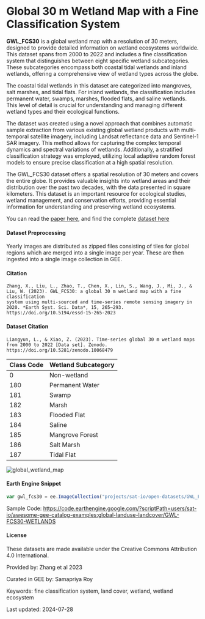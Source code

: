 # Global 30 m Wetland Map with a Fine Classification System

**GWL_FCS30** is a global wetland map with a resolution of 30 meters, designed to provide detailed information on wetland ecosystems worldwide. This dataset spans from 2000 to 2022 and includes a fine classification system that distinguishes between eight specific wetland subcategories. These subcategories encompass both coastal tidal wetlands and inland wetlands, offering a comprehensive view of wetland types across the globe.

The coastal tidal wetlands in this dataset are categorized into mangroves, salt marshes, and tidal flats. For inland wetlands, the classification includes permanent water, swamps, marshes, flooded flats, and saline wetlands. This level of detail is crucial for understanding and managing different wetland types and their ecological functions.

The dataset was created using a novel approach that combines automatic sample extraction from various existing global wetland products with multi-temporal satellite imagery, including Landsat reflectance data and Sentinel-1 SAR imagery. This method allows for capturing the complex temporal dynamics and spectral variations of wetlands. Additionally, a stratified classification strategy was employed, utilizing local adaptive random forest models to ensure precise classification at a high spatial resolution.

The GWL_FCS30 dataset offers a spatial resolution of 30 meters and covers the entire globe. It provides valuable insights into wetland areas and their distribution over the past two decades, with the data presented in square kilometers. This dataset is an important resource for ecological studies, wetland management, and conservation efforts, providing essential information for understanding and preserving wetland ecosystems.

You can read the [paper here](https://doi.org/10.1038/s41597-024-03143-0), and find the complete [dataset here](https://doi.org/10.5281/zenodo.10068479)

#### Dataset Preprocessing
Yearly images are distributed as zipped files consisting of tiles for global regions which are merged into a single image per year. These are then ingested into a single image collection in GEE.

#### Citation

```
Zhang, X., Liu, L., Zhao, T., Chen, X., Lin, S., Wang, J., Mi, J., & Liu, W. (2023). GWL_FCS30: a global 30 m wetland map with a fine classification
system using multi-sourced and time-series remote sensing imagery in 2020. *Earth Syst. Sci. Data*, 15, 265–293.
https://doi.org/10.5194/essd-15-265-2023
```

#### Dataset Citation

```
Liangyun, L., & Xiao, Z. (2023). Time-series global 30 m wetland maps from 2000 to 2022 [Data set]. Zenodo. https://doi.org/10.5281/zenodo.10068479
```

<center>

| Class Code   | Wetland Subcategory   |
|--------------|-----------------------|
| 0            | Non-wetland           |
| 180          | Permanent Water       |
| 181          | Swamp                 |
| 182          | Marsh                 |
| 183          | Flooded Flat          |
| 184          | Saline                |
| 185          | Mangrove Forest       |
| 186          | Salt Marsh            |
| 187          | Tidal Flat            |

</center>

![global_wetland_map](https://github.com/user-attachments/assets/5902c902-9a33-497b-83ac-ec34b2ab7990)

#### Earth Engine Snippet

```js
var gwl_fcs30 = ee.ImageCollection("projects/sat-io/open-datasets/GWL_FCS30");
```

Sample Code: https://code.earthengine.google.com/?scriptPath=users/sat-io/awesome-gee-catalog-examples:global-landuse-landcover/GWL-FCS30-WETLANDS

#### License
These datasets are made available under the Creative Commons Attribution 4.0 International.

Provided by: Zhang et al 2023

Curated in GEE by: Samapriya Roy

Keywords: fine classification system, land cover, wetland, wetland ecosystem

Last updated: 2024-07-28


